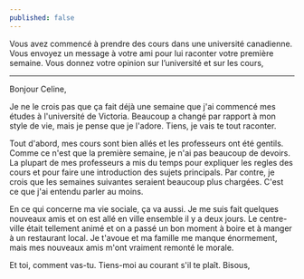 ```yaml
---
published: false
---
```

Vous avez commencé à prendre des cours dans une université canadienne. Vous envoyez un message à votre ami pour lui raconter votre première semaine. Vous donnez votre opinion sur l’université et sur les cours,

---
Bonjour Celine,

Je ne le crois pas que ça fait déjà une semaine que j'ai commencé mes études à l'université de Victoria. Beaucoup a changé par rapport à mon style de vie, mais je pense que je l'adore. Tiens, je vais te tout raconter.

Tout d'abord, mes cours sont bien allés et les professeurs ont été gentils. Comme ce n'est que la première semaine, je n'ai pas beaucoup de devoirs. La plupart de mes professeurs a mis du temps pour expliquer les regles des cours et pour faire une introduction des sujets principals. Par contre, je crois que les semaines suivantes seraient beaucoup plus chargées. C'est ce que j'ai entendu parler au moins.

En ce qui concerne ma vie sociale, ça va aussi. Je me suis fait quelques nouveaux amis et on est allé en ville ensemble il y a deux jours. Le centre-ville était tellement animé et on a passé un bon moment à boire et à manger à un restaurant local. Je t'avoue et ma famille me manque énormement, mais mes nouveaux amis m'ont vraiment remonté le morale.

Et toi, comment vas-tu. Tiens-moi au courant s'il te plaît.
Bisous,